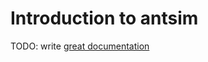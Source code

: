 # Introduction to antsim

TODO: write [great documentation](http://jacobian.org/writing/what-to-write/)

